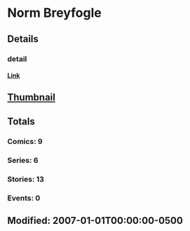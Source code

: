# Norm  Breyfogle 
## Details
### detail
#### [Link](http://marvel.com/comics/creators/1341/norm_breyfogle?utm_campaign=apiRef&utm_source=225578a89fc76f3d20fbffda5d17a88d)
## [Thumbnail](http://i.annihil.us/u/prod/marvel/i/mg/b/40/image_not_available.jpg)
## Totals
### Comics: 9
### Series: 6
### Stories: 13
### Events: 0
## Modified: 2007-01-01T00:00:00-0500